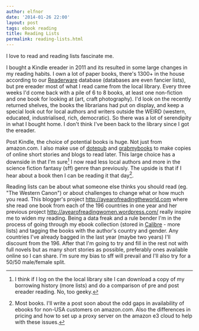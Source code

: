 ```yaml
---
author: elfnor
date: '2014-01-26 22:00'
layout: post
tags: ebook reading
title: Reading Lists
permalink: reading-lists.html
---
```


I love to read and reading lists fascinate me.

I bought a Kindle ereader in 2011 and its resulted in some large changes in my reading habits. I own a lot of paper books, there\'s 1300+ in the house according to our [Readerware](http://www.readerware.com) database (databases are even fancier lists), but pre ereader most of what I read came from the local library. Every three weeks I\'d come back with a pile of 6 to 8 books, at least one non-fiction and one book for looking at (art, craft photography). I\'d look on the recently returned shelves, the books the librarians had put on display, and keep a special look out for local authors and writers outside the WEIRD (western, educated, industrialised, rich, democratic). So there was a lot of serendipity in what I bought home. I don\'t think I\'ve been back to the library since I got the ereader.

Post Kindle, the choice of potential books is huge. Not just from amazon.com. I also make use of [dotepub](http://www.dotepub.com) and [grabmybooks](http://grabmybooks.com) to make copies of online short stories and blogs to read later. This large choice has a downside in that I\'m sure[^1] I now read less local authors and more in the science fiction fantasy (sff) genre than previously. The upside is that if I hear about a book then I can be reading it that day[^2].

Reading lists can be about what someone else thinks you should read (eg. \"The Western Canon\") or about challenges to change what or how much you read. This blogger\'s project <http://ayearofreadingtheworld.com> where she read one book from each of the 196 countries in one year and her previous project <http://ayearofreadingwomen.wordpress.com/> really inspire me to widen my reading. Being a data freak and a rule bender I\'m in the process of going through my ebook collection (stored in [Calibre](http://calibre-ebook.com/) - more lists) and tagging the books with the author\'s country and gender. Any countries I\'ve already bagged in the last year (maybe two years) I\'ll discount from the 196. After that I\'m going to try and fill in the rest not with full novels but as many short stories as possible, preferably ones available online so I can share. I\'m sure my bias to sff will prevail and I\'ll also try for a 50/50 male/female split.

[^1]: I think if I log on the the local library site I can download a copy of my borrowing history (more lists) and do a comparison of pre and post ereader reading. No, too geeky.

[^2]: Most books. I\'ll write a post soon about the odd gaps in availability of ebooks for non-USA customers on amazon.com. Also the differences in pricing and how to set up a proxy server on the amazon e3 cloud to help with these issues.
